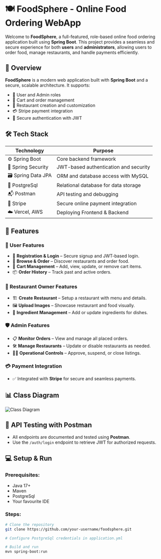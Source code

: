 # 🍽️ FoodSphere - Online Food Ordering WebApp

Welcome to **FoodSphere**, a full-featured, role-based online food ordering application built using **Spring Boot**. 
This project provides a seamless and secure experience for both **users** and **administrators**, allowing users to order food, manage restaurants, and handle payments efficiently.


## 📌 Overview

**FoodSphere** is a modern web application built with **Spring Boot** and a secure, scalable architecture. It supports:

- 👥 User and Admin roles
- 🛒 Cart and order management
- 🍴 Restaurant creation and customization
- 💳 Stripe payment integration
- 🔐 Secure authentication with JWT



## 🛠️ Tech Stack

| Technology          |  Purpose                               |
|---------------------|----------------------------------------|
| ⚙️ Spring Boot     | Core backend framework                 |
| 🔐 Spring Security | JWT-based authentication and security  |
| 🗃️ Spring Data JPA | ORM and database access with MySQL     |
| 🐘 PostgreSql      | Relational database for data storage   |
| 📬 Postman         | API testing and debugging              |
| 💸 Stripe          | Secure online payment integration      |
| ☁️ Vercel, AWS     | Deploying Frontend & Backend            |


## 🚀 Features

### 👤 User Features
- 📝 **Registration & Login** – Secure signup and JWT-based login.
- 🍔 **Browse & Order** – Discover restaurants and order food.
- 🛒 **Cart Management** – Add, view, update, or remove cart items.
- 📦 **Order History** – Track past and active orders.

### 🏪 Restaurant Owner Features
- 🏗️ **Create Restaurant** – Setup a restaurant with menu and details.
- 🖼️ **Upload Images** – Showcase restaurant and food visually.
- 🧂 **Ingredient Management** – Add or update ingredients for dishes.

### 🛡️ Admin Features
- 📋 **Monitor Orders** – View and manage all placed orders.
- 🛠️ **Manage Restaurants** – Update or disable restaurants as needed.
- 🧑‍⚖️ **Operational Controls** – Approve, suspend, or close listings.

### 💳 Payment Integration
- ✅ Integrated with **Stripe** for secure and seamless payments.


## 📊 Class Diagram

![Class Diagram](https://github.com/user-attachments/assets/09b5942b-b234-4568-84c3-535a22be83f2)


## 🧪 API Testing with Postman

- All endpoints are documented and tested using **Postman**.
- Use the `/auth/login` endpoint to retrieve JWT for authorized requests.


## 💻 Setup & Run

### Prerequisites:
- Java 17+
- Maven
- PostgreSql
- Your favourite IDE

### Steps:

```bash
# Clone the repository
git clone https://github.com/your-username/foodsphere.git

# Configure PostgreSql credentials in application.yml

# Build and run
mvn spring-boot:run
